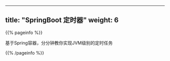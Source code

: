 
---
title: "SpringBoot 定时器"
weight: 6
---

{{% pageinfo %}}

基于Spring容器，分分钟教你实现JVM级别的定时任务

{{% /pageinfo %}}
